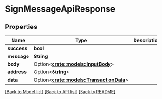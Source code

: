 # SignMessageApiResponse

## Properties

| Name        | Type                                                             | Description | Notes       |
| ----------- | ---------------------------------------------------------------- | ----------- | ----------- |
| **success** | **bool**                                                         |             |             |
| **message** | **String**                                                       |             |             |
| **body**    | Option<[**crate::models::InputBody**](InputBody.md)>             |             | \[optional] |
| **address** | Option<**String**>                                               |             | \[optional] |
| **data**    | Option<[**crate::models::TransactionData**](TransactionData.md)> |             | \[optional] |

[\[Back to Model list\]](./#documentation-for-models) [\[Back to API list\]](./#documentation-for-api-endpoints) [\[Back to README\]](./)
